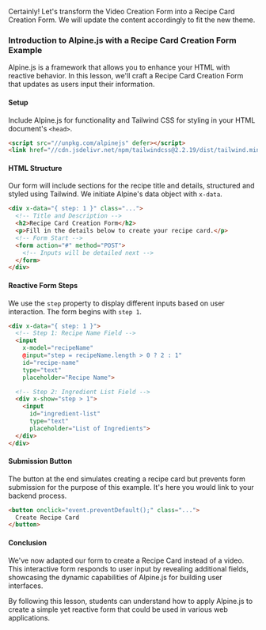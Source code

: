 
Certainly! Let's transform the Video Creation Form into a Recipe Card Creation Form. We will update the content accordingly to fit the new theme.

### Introduction to Alpine.js with a Recipe Card Creation Form Example

Alpine.js is a framework that allows you to enhance your HTML with reactive behavior. In this lesson, we'll craft a Recipe Card Creation Form that updates as users input their information.

#### Setup

Include Alpine.js for functionality and Tailwind CSS for styling in your HTML document's `<head>`.

```html
<script src="//unpkg.com/alpinejs" defer></script>
<link href="//cdn.jsdelivr.net/npm/tailwindcss@2.2.19/dist/tailwind.min.css" rel="stylesheet">
```

#### HTML Structure

Our form will include sections for the recipe title and details, structured and styled using Tailwind. We initiate Alpine's data object with `x-data`.

```html
<div x-data="{ step: 1 }" class="...">
  <!-- Title and Description -->
  <h2>Recipe Card Creation Form</h2>
  <p>Fill in the details below to create your recipe card.</p>
  <!-- Form Start -->
  <form action="#" method="POST">
    <!-- Inputs will be detailed next -->
  </form>
</div>
```

#### Reactive Form Steps

We use the `step` property to display different inputs based on user interaction. The form begins with `step 1`.

```html
<div x-data="{ step: 1 }">
  <!-- Step 1: Recipe Name Field -->
  <input 
    x-model="recipeName"
    @input="step = recipeName.length > 0 ? 2 : 1"
    id="recipe-name" 
    type="text" 
    placeholder="Recipe Name">

  <!-- Step 2: Ingredient List Field -->
  <div x-show="step > 1">
    <input 
      id="ingredient-list" 
      type="text" 
      placeholder="List of Ingredients">
  </div>
</div>
```

#### Submission Button

The button at the end simulates creating a recipe card but prevents form submission for the purpose of this example. It's here you would link to your backend process.

```html
<button onclick="event.preventDefault();" class="...">
  Create Recipe Card
</button>
```

#### Conclusion

We've now adapted our form to create a Recipe Card instead of a video. This interactive form responds to user input by revealing additional fields, showcasing the dynamic capabilities of Alpine.js for building user interfaces.

By following this lesson, students can understand how to apply Alpine.js to create a simple yet reactive form that could be used in various web applications.